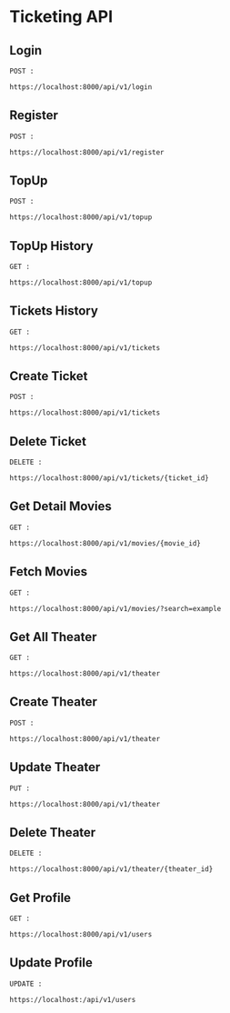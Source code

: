# Ticketing API

## Login

`POST :`

```sh
https://localhost:8000/api/v1/login
```

## Register

`POST :`

```sh
https://localhost:8000/api/v1/register
```

## TopUp

`POST :`

```sh
https://localhost:8000/api/v1/topup
```

## TopUp History

`GET :`

```sh
https://localhost:8000/api/v1/topup
```

## Tickets History

`GET :`

```sh
https://localhost:8000/api/v1/tickets
```

## Create Ticket

`POST :`

```sh
https://localhost:8000/api/v1/tickets
```

## Delete Ticket

`DELETE :`

```sh
https://localhost:8000/api/v1/tickets/{ticket_id}
```

## Get Detail Movies

`GET :`

```sh
https://localhost:8000/api/v1/movies/{movie_id}
```

## Fetch Movies

`GET :`

```sh
https://localhost:8000/api/v1/movies/?search=example
```

## Get All Theater

`GET :`

```sh
https://localhost:8000/api/v1/theater
```

## Create Theater

`POST :`

```sh
https://localhost:8000/api/v1/theater
```

## Update Theater

`PUT :`

```sh
https://localhost:8000/api/v1/theater
```

## Delete Theater

`DELETE :`

```sh
https://localhost:8000/api/v1/theater/{theater_id}
```

## Get Profile

`GET :`

```sh
https://localhost:8000/api/v1/users
```

## Update Profile

`UPDATE :`

```sh
https://localhost:/api/v1/users
```
